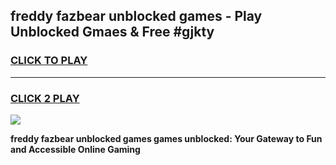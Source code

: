 
## freddy fazbear unblocked games - Play Unblocked Gmaes & Free #gjkty
<h3>
<a href="https://news.freeplayer.one?title=freddy_fazbear_unblocked_games&ref=24F">CLICK TO PLAY</a></h3>
<hr>

<h3>
<a href="https://news.freeplayer.one?title=freddy_fazbear_unblocked_games&ref=24F">CLICK 2 PLAY</a>
  
</h3>

<a href="https://news.freeplayer.one?title=freddy_fazbear_unblocked_games&ref=24F/"><img src="https://clearcache.store/games.png"></a>


**freddy fazbear unblocked games games unblocked: Your Gateway to Fun and Accessible Online Gaming**
